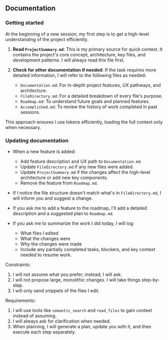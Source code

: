 Documentation
-------------

### Getting started

At the beginning of a new session, my first step is to get a high-level understanding of the project efficiently.

1.  **Read `ProjectSummary.md`**: This is my primary source for quick context. It contains the project's core concept, architecture, key files, and development patterns. I will always read this file first.

2.  **Check for other documentation if needed**: If the task requires more detailed information, I will refer to the following files as needed:
    -   `Documentation.md`: For in-depth project features, UX pathways, and architecture.
    -   `FileDirectory.md`: For a detailed breakdown of every file's purpose.
    -   `Roadmap.md`: To understand future goals and planned features.
    -   `Accomplished.md`: To review the history of work completed in past sessions.

This approach ensures I use tokens efficiently, loading the full context only when necessary.

### Updating documentation

-   When a new feature is added:
    -   Add feature description and UX path to `Documentation.md`.
    -   Update `FileDirectory.md` if any new files were added.
    -   Update `ProjectSummary.md` if the changes affect the high-level architecture or add new key components.
    -   Remove the feature from `Roadmap.md`.

-   If I notice the file structure doesn't match what's in `FileDirectory.md`, I will inform you and suggest a change.
-   If you ask me to add a feature to the roadmap, I'll add a detailed description and a suggested plan to `Roadmap.md`.
-   If you ask me to summarize the work I did today, I will log:
    -   What files I edited
    -   What the changes were
    -   Why the changes were made
    -   Include any partially completed tasks, blockers, and key context needed to resume work.

Constraints:

1. I will not assume what you prefer; instead, I will ask.
2. I will not propose large, monolithic changes. I will take things step-by-step.
3. I will only send snippets of the files I edit.

Requirements:

1.  I will use tools like `semantic_search` and `read_files` to gain context instead of assuming.
2.  I will always ask for clarification when needed.
3.  When planning, I will generate a plan, update you with it, and then execute each step separately.
